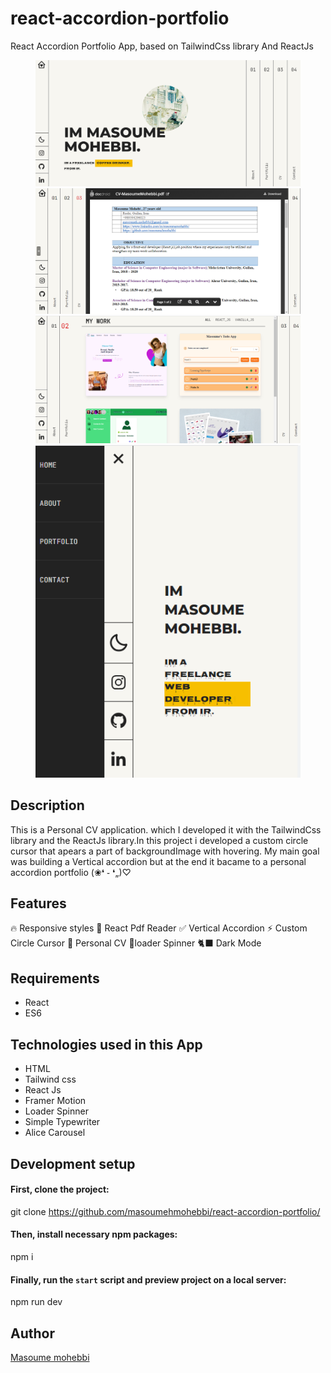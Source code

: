 # react-accordion-portfolio
React Accordion Portfolio App, based on TailwindCss library And ReactJs

<figure>
  <img src="https://github.com/masoumehmohebbi/react-accordion-portfolio/blob/main/react-accordion-portfolio-IMG1.PNG"/>
  <img src="https://github.com/masoumehmohebbi/react-accordion-portfolio/blob/main/react-accordion-portfolio-IMG2.PNG"/>
  <img src="https://github.com/masoumehmohebbi/react-accordion-portfolio/blob/main/react-accordion-portfolio-IMG4.PNG"/>
  <img src="https://github.com/masoumehmohebbi/react-accordion-portfolio/blob/main/react-accordion-portfolio-IMG3.PNG"/>
</figure>

## Description
This is a Personal CV application. which I developed it with the TailwindCss library and the ReactJs library.In this project i developed a custom circle cursor that apears a part of backgroundImage with hovering. My main goal was building a Vertical accordion but at the end it bacame to a personal accordion portfolio (❀❛ ֊ ❛„)♡

## Features
🔥 Responsive styles
📱 React Pdf Reader
✅ Vertical Accordion
⚡️ Custom Circle Cursor
🧾 Personal CV
📀loader Spinner
🐈‍⬛ Dark Mode

## Requirements
<ul>
  <li>React</li>
  <li>ES6</li>
</ul>

## Technologies used in this App
<ul>
  <li>HTML</li>
  <li>Tailwind css</li>
  <li>React Js</li>
  <li>Framer Motion</li>
  <li>Loader Spinner</li>
  <li>Simple Typewriter</li>
  <li>Alice Carousel</li>
</ul>

## Development setup
#### First, clone the project:
git clone https://github.com/masoumehmohebbi/react-accordion-portfolio/

#### Then, install necessary npm packages:
npm i

#### Finally, run the `start` script and preview project on a local server:
npm run dev

## Author
<a href="https://www.linkedin.com/in/masoumemohebbi">Masoume mohebbi</a>
